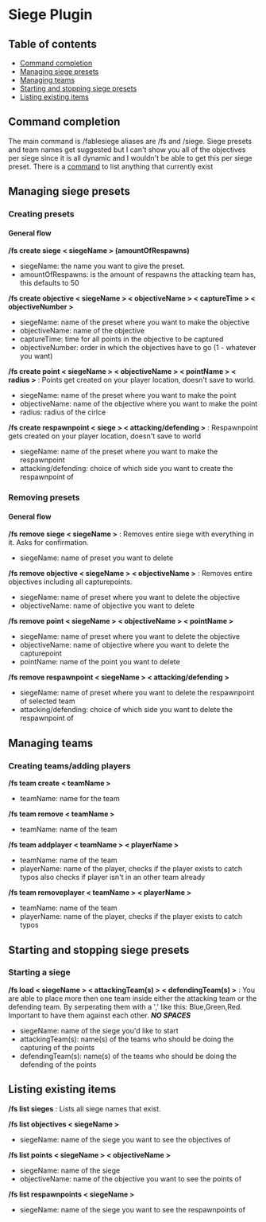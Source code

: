 # Siege Plugin
## Table of contents

- [Command completion](#command-completion)
- [Managing siege presets](#managing-siege-presets)
- [Managing teams](#managing-teams)
- [Starting and stopping siege presets](#starting-and-stopping)
- [Listing existing items](#listing-existing-items)

## Command completion

The main command is /fablesiege aliases are /fs and /siege.
Siege presets and team names get suggested but I can't show you all of the objectives per siege since it is all dynamic and I wouldn't be able to get this per siege preset. There is a [command](#listing-existing-items) to list anything that currently exist 

## Managing siege presets
### Creating presets
#### General flow

**/fs create siege <  siegeName > (amountOfRespawns)**
-   siegeName: the name you want to give the preset.
-   amountOfRespawns: is the amount of respawns the attacking team has, this defaults to 50

**/fs create objective <  siegeName > <  objectiveName > < captureTime > < objectiveNumber >**
-   siegeName: name of the preset where you want to make the objective
-   objectiveName: name of the objective 
-   captureTime: time for all points in the objective to be captured
-   objectiveNumber: order in which the objectives have to go (1 - whatever you want)

**/fs create point < siegeName > < objectiveName > < pointName > < radius >**
:   Points get created on your player location, doesn't save to world.
-   siegeName: name of the preset where you want to make the point
-   objectiveName: name of the objective where you want to make the point
-   radius: radius of the cirlce

**/fs create respawnpoint < siege > < attacking/defending >**
:   Respawnpoint gets created on your player location, doesn't save to world
-   siegeName: name of the preset where you want to make the respawnpoint
-   attacking/defending: choice of which side you want to create the respawnpoint of

### Removing presets
#### General flow

**/fs remove siege < siegeName >**
:   Removes entire siege with everything in it. Asks for confirmation.
-   siegeName: name of preset you want to delete

**/fs remove objective < siegeName > < objectiveName >**
:   Removes entire objectives including all capturepoints.
-   siegeName: name of preset where you want to delete the objective
-   objectiveName: name of objective you want to delete

**/fs remove point < siegeName > < objectiveName > < pointName >**
-   siegeName: name of preset where you want to delete the objective
-   objectiveName: name of objective where you want to delete the capturepoint
-   pointName: name of the point you want to delete

**/fs remove respawnpoint < siegeName > < attacking/defending >**
-   siegeName: name of preset where you want to delete the respawnpoint of selected team
-   attacking/defending: choice of which side you want to delete the respawnpoint of

## Managing teams
### Creating teams/adding players

**/fs team create < teamName >**
-   teamName: name for the team

**/fs team remove < teamName >**
-   teamName: name of the team

**/fs team addplayer < teamName > < playerName >**
-   teamName: name of the team
-   playerName: name of the player, checks if the player exists to catch typos also checks if player isn't in an other team already

**/fs team removeplayer < teamName > < playerName >**
-   teamName: name of the team
-   playerName: name of the player, checks if the player exists to catch typos

## Starting and stopping siege presets
### Starting a siege

**/fs load < siegeName > < attackingTeam(s) > < defendingTeam(s) >**
:   You are able to place more then one team inside either the attacking team or the defending team. By serperating them with a ',' like this: Blue,Green,Red. Important to have them against each other. ***NO SPACES***
-   siegeName: name of the siege you'd like to start 
-   attackingTeam(s): name(s) of the teams who should be doing the capturing of the points
-   defendingTeam(s): name(s) of the teams who should be doing the defending of the points

## Listing existing items

**/fs list sieges**
:   Lists all siege names that exist.

**/fs list objectives < siegeName >**
-   siegeName: name of the siege you want to see the objectives of

**/fs list points < siegeName > < objectiveName >**
-   siegeName: name of the siege
-   objectiveName: name of the objective you want to see the points of

**/fs list respawnpoints < siegeName >**
-   siegeName: name of the siege you want to see the respawnpoints of
